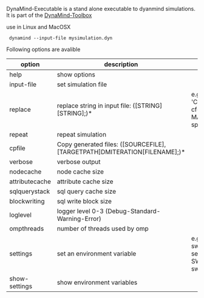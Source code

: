 DynaMind-Executable is a stand alone executable to dyanmind simulations. It is part of the [DynaMind-Toolbox](https://github.com/iut-ibk/DynaMind-ToolBox) 

use in Linux and MacOSX

~~~
 dynamind --input-file mysimulation.dyn
~~~


Following options are avalible

|option|description|examples|
|------|-------|---------|
|help | show options| |
|input-file | set simulation file | |
|replace | replace string in input file: ([STRING] [STRING];)* |e.g. --replace 'CLIMATECHANGE cf+0.01; MASTERPLAN  sprawl.shp|
|repeat | repeat simulation| |
|cpfile | Copy generated files: ([SOURCEFILE],[TARGETPATH]DMITERATION[FILENAME];)*| |
|verbose | verbose output| |
|nodecache | node cache size| |
|attributecache |attribute cache size| |
|sqlquerystack | sql query cache size| |
|blockwriting | sql write block size| |
|loglevel | logger level 0-3 (Debug-Standard-Warning-Error)| |
|ompthreads| number of threads used by omp| |
|settings| set an environment variable|e.g. set path to swmm file \--settings SWMM=parallel-swmm/swmm|
|show-settings| show environment variables| |
